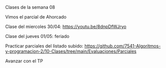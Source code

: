 Clases de la semana 08

Vimos el parcial de Ahorcado

Clase del miercoles 30/04: https://youtu.be/8dnpDfWJryo

Clase del jueves 01/05: feriado

Practicar parciales del listado subido: https://github.com/7541-Algoritmos-y-programacion-2/10-Clases/tree/main/Evaluaciones/Parciales

Avanzar con el TP



